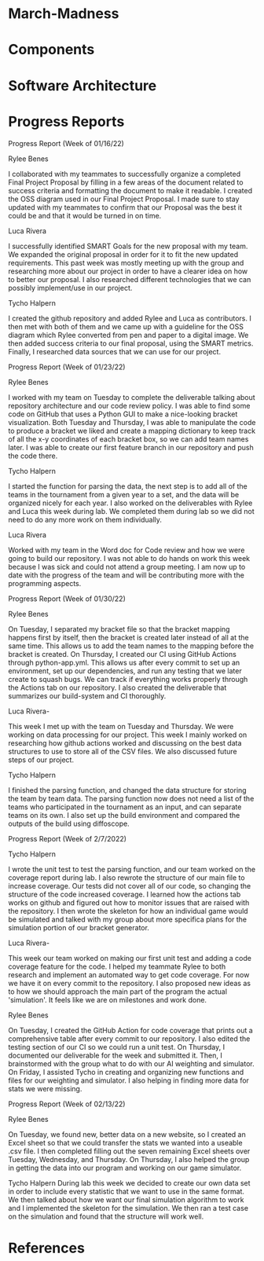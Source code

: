 # March-Madness

# Components 

# Software Architecture

# Progress Reports
Progress Report (Week of 01/16/22)

Rylee Benes

I collaborated with my teammates to successfully organize a completed Final Project Proposal by filling in a few areas of the document related to success criteria and formatting the document to make it readable. I created the OSS diagram used in our Final Project Proposal. I made sure to stay updated with my teammates to confirm that our Proposal was the best it could be and that it would be turned in on time.

Luca Rivera

I successfully identified SMART Goals for the new proposal with my team. We expanded the original proposal in order for it to fit the new updated requirements. This past week was mostly meeting up with the group and researching more about our project in order to have a clearer idea on how to better our proposal. I also researched different technologies that we can possibly implement/use in our project.

Tycho Halpern 

I created the github repository and added Rylee and Luca as contributors. I then met with both of them and we came up with a guideline for the OSS diagram which Rylee converted from pen and paper to a digital image. We then added success criteria to our final proposal, using the SMART metrics. Finally, I researched data sources that we can use for our project.

Progress Report (Week of 01/23/22)

Rylee Benes

I worked with my team on Tuesday to complete the deliverable talking about repository architecture and our code review policy. I was able to find some code on GitHub that uses a Python GUI to make a nice-looking bracket visualization. Both Tuesday and Thursday, I was able to manipulate the code to produce a bracket we liked and create a mapping dictionary to keep track of all the x-y coordinates of each bracket box, so we can add team names later. I was able to create our first feature branch in our repository and push the code there.

Tycho Halpern

I started the function for parsing the data, the next step is to add all of the teams in the tournament from a given year to a set, and the data will be organized nicely for each year. I also worked on the deliverables with Rylee and Luca this week during lab. We completed them during 
lab so we did not need to do any more work on them individually.

Luca Rivera

Worked with my team in the Word doc for Code review and how we were going to build our repository. I was not able to do hands on work this week because I was sick and could not attend a group meeting. I am now up to date with the progress of the team and will be contributing more with the programming aspects.

Progress Report (Week of 01/30/22)

Rylee Benes

On Tuesday, I separated my bracket file so that the bracket mapping happens first by itself, then the bracket is created later instead of all at the same time. This allows us to add the team names to the mapping before the bracket is created. On Thursday, I created our CI using GitHub Actions through python-app.yml. This allows us after every commit to set up an environment, set up our dependencies, and run any testing that we later create to squash bugs. We can track if everything works properly through the Actions tab on our repository. I also created the deliverable that summarizes our build-system and CI thoroughly.

Luca Rivera-

This week I met up with the team on Tuesday and Thursday. We were working on data processing for our project. This week I mainly worked on researching how github actions worked and discussing on the best data structures to use to store all of the CSV files. We also discussed future steps of our project.

Tycho Halpern

I finished the parsing function, and changed the data structure for storing the team by team data. The parsing function now does not need a list of the teams who participated in the tournament as an input, and can separate teams on its own. I also set up the build environment and compared the outputs of the build using diffoscope.


Progress Report (Week of 2/7/2022)

Tycho Halpern

I wrote the unit test to test the parsing function, and our team worked on the coverage report during lab. I also rewrote the structure of our main file to increase coverage. Our tests did not cover all of our code, so changing the structure of the code increased coverage. I learned how the actions tab works on github and figured out how to monitor issues that are raised with the repository. I then wrote the skeleton for how an individual game would be simulated and talked with my group about more specifica plans for the simulation portion of our bracket generator.

Luca Rivera-

This week our team worked on making our first unit test and adding a code coverage feature for the code. I helped my teammate Rylee to both research and implement an automated way to get code coverage. For now we have it on every commit to the repository. I also proposed new ideas as to how we should approach the main part of the program the actual 'simulation'. It feels like we are on milestones and work done.

Rylee Benes

On Tuesday, I created the GitHub Action for code coverage that prints out a comprehensive table after every commit to our repository. I also edited the testing section of our CI so we could run a unit test. On Thursday, I documented our deliverable for the week and submitted it. Then, I brainstormed with the group what to do with our AI weighting and simulator. On Friday, I assisted Tycho in creating and organizing new functions and files for our weighting and simulator. I also helping in finding more data for stats we were missing.


Progress Report (Week of 02/13/22)

Rylee Benes

On Tuesday, we found new, better data on a new website, so I created an Excel sheet so that we could transfer the stats we wanted into a useable .csv file. I then completed filling out the seven remaining Excel sheets over Tuesday, Wednesday, and Thursday. On Thursday, I also helped the group in getting the data into our program and working on our game simulator.

Tycho Halpern
During lab this week we decided to create our own data set in order to include every statistic that we want to use in the same format. We then talked about how we want our final simulation algorithm to work and I implemented the skeleton for the simulation. We then ran a test case on the simulation and found that the structure will work well. 

# References
